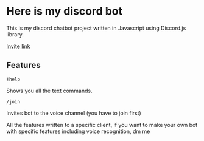 # Here is my discord bot

This is my discord chatbot project written in Javascript using Discord.js library.

[Invite link](https://discord.com/oauth2/authorize?client_id=715267570957287546&permissions=0&redirect_uri=http%3A%2F%2Flocalhost%3A3000&scope=bot)



## Features 

``` 
!help
``` 
Shows you all the text commands.

```
/join
```

Invites bot to the voice channel (you have to join first)

All the features written to a specific client, if you want to make your own bot with specific features including voice recognition, dm me